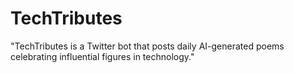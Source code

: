 # TechTributes
"TechTributes is a Twitter bot that posts daily AI-generated poems celebrating influential figures in technology."
